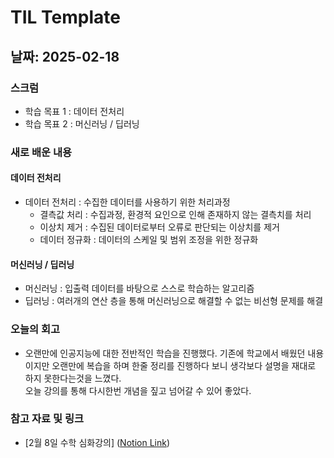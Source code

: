 # TIL Template

## 날짜: 2025-02-18

### 스크럼
- 학습 목표 1 : 데이터 전처리
- 학습 목표 2 : 머신러닝 / 딥러닝
### 새로 배운 내용
#### 데이터 전처리
- 데이터 전처리 : 수집한 데이터를 사용하기 위한 처리과정
    - 결측값 처리 : 수집과정, 환경적 요인으로 인해 존재하지 않는 결측치를 처리
    - 이상치 제거 : 수집된 데이터로부터 오류로 판단되는 이상치를 제거
    - 데이터 정규화 : 데이터의 스케일 및 범위 조정을 위한 정규화

#### 머신러닝 / 딥러닝
- 머신러닝 : 입출력 데이터를 바탕으로 스스로 학습하는 알고리즘
- 딥러닝 : 여러개의 연산 층을 통해 머신러닝으로 해결할 수 없는 비선형 문제를 해결

### 오늘의 회고
- 오랜만에 인공지능에 대한 전반적인 학습을 진행했다. 기존에 학교에서 배웠던 내용이지만 오랜만에 복습을 하며 한줄 정리를 진행하다 보니 생각보다 설명을 재대로 하지 못한다는것을 느꼈다. <br> 오늘 강의를 통해 다시한번 개념을 짚고 넘어갈 수 있어 좋았다.
### 참고 자료 및 링크
- [2월 8일 수학 심화강의] ([Notion Link](https://www.notion.so/2-18-19e0c6fd6840802c8028ef666466825a?pvs=4))